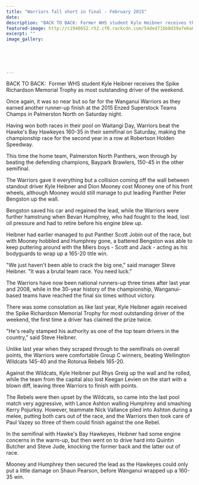 ```yaml
---
title: "Warriors fall short in final - February 2015"
date: 
description: "BACK TO BACK: Former WHS student Kyle Heibner receives the Spike Richardson Memorial Trophy as most outstanding driver of the weekend, from the Wanganui Chronicle article 10 Feb 2015..."
featured-image: http://c1940652.r52.cf0.rackcdn.com/54ded71bb8d39a7e6a002673/Superstock,Kyle-Heibner.jpg
excerpt: ""
image_gallery:
    
    
    
    
    
---
```


<p>BACK TO BACK: &nbsp;Former WHS student Kyle Heibner receives the Spike Richardson Memorial Trophy as most outstanding driver of the weekend.</p>
<p>Once again, it was so near but so far for the Wanganui Warriors as they earned another runner-up finish at the 2015 Enzed Superstock Teams Champs in Palmerston North on Saturday night.</p>
<p>Having won both races in their pool on Waitangi Day, Warriors beat the Hawke's Bay Hawkeyes 160-35 in their semifinal on Saturday, making the championship race for the second year in a row at Robertson Holden Speedway.</p>
<p>This time the home team, Palmerston North Panthers, won through by beating the defending champions, Baypark Brawlers, 150-45 in the other semifinal.</p>
<p>The Warriors gave it everything but a collision coming off the wall between standout driver Kyle Heibner and Dion Mooney cost Mooney one of his front wheels, although Mooney would still manage to put leading Panther Peter Bengston up the wall.</p>
<p>Bengston saved his car and regained the lead, while the Warriors were further hamstrung when Bevan Humphrey, who had fought to the lead, lost oil pressure and had to retire before his engine blew up.</p>
<p>Heibner had earlier managed to put Panther Scott Jobin out of the race, but with Mooney hobbled and Humphrey gone, a battered Bengston was able to keep puttering around with the Miers boys - Scott and Jack - acting as his bodyguards to wrap up a 165-20 title win.</p>
<p>"We just haven't been able to crack the big one," said manager Steve Heibner. "It was a brutal team race. You need luck."</p>
<p>The Warriors have now been national runners-up three times after last year and 2008, while in the 30-year history of the championship, Wanganui-based teams have reached the final six times without victory.</p>
<p>There was some consolation as like last year, Kyle Heibner again received the Spike Richardson Memorial Trophy for most outstanding driver of the weekend, the first time a driver has claimed the prize twice.</p>
<p>"He's really stamped his authority as one of the top team drivers in the country," said Steve Heibner.</p>
<p>Unlike last year when they scraped through to the semifinals on overall points, the Warriors were comfortable Group C winners, beating Wellington Wildcats 145-40 and the Rotorua Rebels 165-20.</p>
<p>Against the Wildcats, Kyle Heibner put Rhys Greig up the wall and he rolled, while the team from the capital also lost Keegan Levien on the start with a blown diff, leaving three Warriors to finish with points.</p>
<p>The Rebels were then upset by the Wildcats, so came into the last pool match very aggressive, with Lance Ashton walling Humphrey and smashing Kerry Pojurksy. However, teammate Nick Vallance piled into Ashton during a melee, putting both cars out of the race, and the Warriors then took care of Paul Vazey so three of them could finish against the one Rebel.</p>
<p>In the semifinal with Hawke's Bay Hawkeyes, Heibner had some engine concerns in the warm-up, but then went on to drive hard into Quintin Butcher and Steve Jude, knocking the former back and the latter out of race.</p>
<p>Mooney and Humphrey then secured the lead as the Hawkeyes could only put a little damage on Shaun Pearson, before Wanganui wrapped up a 160-35 win.</p>

